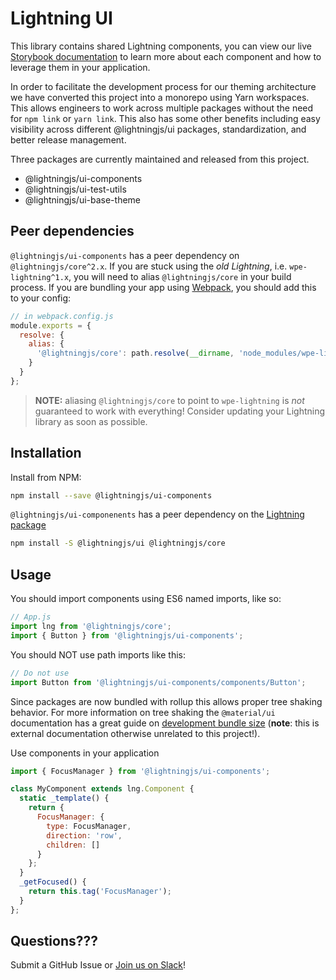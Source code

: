 ﻿<!--
  Copyright 2023 Comcast Cable Communications Management, LLC

  Licensed under the Apache License, Version 2.0 (the "License");
  you may not use this file except in compliance with the License.
  You may obtain a copy of the License at

  http://www.apache.org/licenses/LICENSE-2.0

  Unless required by applicable law or agreed to in writing, software
  distributed under the License is distributed on an "AS IS" BASIS,
  WITHOUT WARRANTIES OR CONDITIONS OF ANY KIND, either express or implied.
  See the License for the specific language governing permissions and
  limitations under the License.

  SPDX-License-Identifier: Apache-2.0
-->

# Lightning UI

This library contains shared Lightning components, you can view our live [Storybook documentation](https://rdkcentral.github.io/Lightning-UI-Components/) to learn more about each component and how to leverage them in your application.

In order to facilitate the development process for our theming architecture we have converted this project into a monorepo using Yarn workspaces. This allows engineers to work across multiple packages without the need for `npm link` or `yarn link`. This also has some other benefits including easy visibility across different @lightningjs/ui packages, standardization, and better release management.

Three packages are currently maintained and released from this project.

- @lightningjs/ui-components
- @lightningjs/ui-test-utils
- @lightningjs/ui-base-theme

## Peer dependencies

`@lightningjs/ui-components` has a peer dependency on `@lightningjs/core^2.x`. If you are stuck using the _old Lightning_, i.e. `wpe-lightning^1.x`, you will need to alias `@lightningjs/core` in your build process. If you are bundling your app using [Webpack](https://webpack.js.org/), you should add this to your config:

```js
// in webpack.config.js
module.exports = {
  resolve: {
    alias: {
      '@lightningjs/core': path.resolve(__dirname, 'node_modules/wpe-lightning')
    }
  }
};
```

> **NOTE:** aliasing `@lightningjs/core` to point to `wpe-lightning` is _not_ guaranteed to work with everything! Consider updating your Lightning library as soon as possible.

## Installation

Install from NPM:

```bash
npm install --save @lightningjs/ui-components
```

`@lightningjs/ui-componenents` has a peer dependency on the [Lightning package](https://www.npmjs.com/package/@lightningjs/core)

```sh
npm install -S @lightningjs/ui @lightningjs/core
```

## Usage

You should import components using ES6 named imports, like so:

```js
// App.js
import lng from '@lightningjs/core';
import { Button } from '@lightningjs/ui-components';
```

You should NOT use path imports like this:

```js
// Do not use
import Button from '@lightningjs/ui-components/components/Button';
```

Since packages are now bundled with rollup this allows proper tree shaking behavior. For more information on tree shaking the `@material/ui` documentation has a great guide on [development bundle size](https://material-ui.com/guides/minimizing-bundle-size/) (**note**: this is external documentation otherwise unrelated to this project!).

Use components in your application

```js
import { FocusManager } from '@lightningjs/ui-components';

class MyComponent extends lng.Component {
  static _template() {
    return {
      FocusManager: {
        type: FocusManager,
        direction: 'row',
        children: []
      }
    };
  }
  _getFocused() {
    return this.tag('FocusManager');
  }
};
```

## Questions???

Submit a GitHub Issue or [Join us on Slack](https://join.slack.com/t/lightning-community/shared_invite/zt-1q9ggb668-iTvnDyKYLhlM0dnJpoWcWw)!
